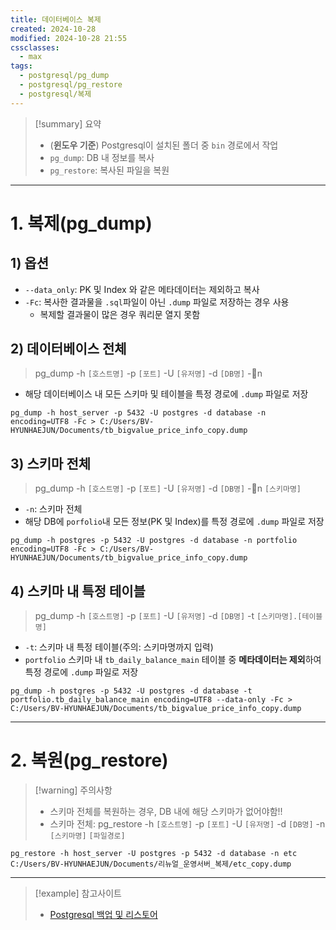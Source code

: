 ```yaml
---
title: 데이터베이스 복제
created: 2024-10-28
modified: 2024-10-28 21:55
cssclasses:
  - max
tags:
  - postgresql/pg_dump
  - postgresql/pg_restore
  - postgresql/복제
---
```

> [!summary] 요약
> - (**윈도우 기준**) Postgresql이 설치된 폴더 중 `bin` 경로에서 작업
> - `pg_dump`: DB 내 정보를 복사
> - `pg_restore`: 복사된 파일을 복원

---
# 1. 복제(pg_dump)

## 1) 옵션
- `--data_only`: PK 및 Index 와 같은 메타데이터는 제외하고 복사
- `-Fc`: 복사한 결과물을 `.sql`파일이 아닌 `.dump` 파일로 저장하는 경우 사용
	- 복제할 결과물이 많은 경우 쿼리문 열지 못함

## 2) 데이터베이스 전체
>  pg_dump -h `[호스트명]` -p `[포트]` -U `[유저명]` -d `[DB명]` -n 
- 해당 데이터베이스 내 모든 스키마 및 테이블을 특정 경로에 `.dump` 파일로 저장
```linux
pg_dump -h host_server -p 5432 -U postgres -d database -n  encoding=UTF8 -Fc > C:/Users/BV-HYUNHAEJUN/Documents/tb_bigvalue_price_info_copy.dump
```
## 3) 스키마 전체
>  pg_dump -h `[호스트명]` -p `[포트]` -U `[유저명]` -d `[DB명]` -n `[스키마명]`
- `-n`: 스키마 전체
- 해당 DB에 `porfolio`내 모든 정보(PK 및 Index)를 특정 경로에 `.dump` 파일로 저장
```linux
pg_dump -h postgres -p 5432 -U postgres -d database -n portfolio encoding=UTF8 -Fc > C:/Users/BV-HYUNHAEJUN/Documents/tb_bigvalue_price_info_copy.dump
```
## 4) 스키마 내 특정 테이블
> pg_dump -h `[호스트명]` -p `[포트]` -U `[유저명]` -d `[DB명]` -t `[스키마명].[테이블명]`
- `-t`: 스키마 내 특정 테이블(주의: 스키마명까지 입력)
- `portfolio` 스키마 내 `tb_daily_balance_main` 테이블 중 **메타데이터는 제외**하여 특정 경로에 `.dump` 파일로 저장
```linux
pg_dump -h postgres -p 5432 -U postgres -d database -t portfolio.tb_daily_balance_main encoding=UTF8 --data-only -Fc > C:/Users/BV-HYUNHAEJUN/Documents/tb_bigvalue_price_info_copy.dump
```
---
# 2. 복원(pg_restore)

> [!warning] 주의사항
> - 스키마 전체를 복원하는 경우, DB 내에 해당 스키마가 없어야함!!
> - 스키마 전체: pg_restore -h `[호스트명]` -p `[포트]` -U `[유저명]` -d `[DB명]` -n `[스키마명]` `[파일경로]`

```linux
pg_restore -h host_server -U postgres -p 5432 -d database -n etc C:/Users/BV-HYUNHAEJUN/Documents/리뉴얼_운영서버_복제/etc_copy.dump
```

---
>[!example] 참고사이트
>- [Postgresql 백업 및 리스토어](https://sehyeok.tistory.com/189)



